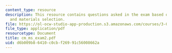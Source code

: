 ```yaml
---
content_type: resource
description: This resource contains questions asked in the exam based on cost modeling
  and materials selection.
file: https://ol-ocw-studio-app-production.s3.amazonaws.com/courses/3-080-economic-environmental-issues-in-materials-selection-fall-2005/d6b009b86410c0cbf26991c56008662a_cm_ms_exam2.pdf
file_type: application/pdf
resourcetype: Document
title: cm_ms_exam2.pdf
uid: d6b009b8-6410-c0cb-f269-91c56008662a
---
```

